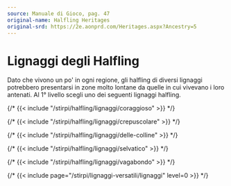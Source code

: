 ```yaml
---
source: Manuale di Gioco, pag. 47
original-name: Halfling Heritages
original-srd: https://2e.aonprd.com/Heritages.aspx?Ancestry=5
---
```


# Lignaggi degli Halfling

Dato che vivono un po' in ogni regione, gli halfling di diversi lignaggi
potrebbero presentarsi in zone molto lontane da quelle in cui vivevano i loro
antenati. Al 1° livello scegli uno dei seguenti lignaggi halfling.

{/* {{< include "/stirpi/halfling/lignaggi/coraggioso" >}} */}

{/* {{< include "/stirpi/halfling/lignaggi/crepuscolare" >}} */}

{/* {{< include "/stirpi/halfling/lignaggi/delle-colline" >}} */}

{/* {{< include "/stirpi/halfling/lignaggi/selvatico" >}} */}

{/* {{< include "/stirpi/halfling/lignaggi/vagabondo" >}} */}

{/* {{< include page="/stirpi/lignaggi-versatili/lignaggi" level=0 >}} */}
